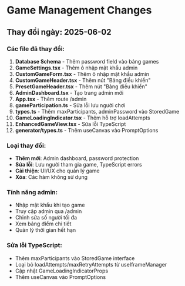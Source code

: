 
# Game Management Changes

## Thay đổi ngày: 2025-06-02

### Các file đã thay đổi:
1. **Database Schema** - Thêm password field vào bảng games
2. **GameSettings.tsx** - Thêm ô nhập mật khẩu admin
3. **CustomGameForm.tsx** - Thêm ô nhập mật khẩu admin 
4. **CustomGameHeader.tsx** - Thêm nút "Bảng điều khiển"
5. **PresetGameHeader.tsx** - Thêm nút "Bảng điều khiển"
6. **AdminDashboard.tsx** - Tạo trang admin mới
7. **App.tsx** - Thêm route /admin
8. **gameParticipation.ts** - Sửa lỗi lưu người chơi
9. **types.ts** - Thêm maxParticipants, adminPassword vào StoredGame
10. **GameLoadingIndicator.tsx** - Thêm hỗ trợ loadAttempts
11. **EnhancedGameView.tsx** - Sửa lỗi TypeScript
12. **generator/types.ts** - Thêm useCanvas vào PromptOptions

### Loại thay đổi:
- **Thêm mới**: Admin dashboard, password protection
- **Sửa lỗi**: Lưu người tham gia game, TypeScript errors
- **Cải thiện**: UI/UX cho quản lý game
- **Xóa**: Các hàm không sử dụng

### Tính năng admin:
- Nhập mật khẩu khi tạo game
- Truy cập admin qua /admin 
- Chỉnh sửa số người tối đa
- Xem bảng điểm chi tiết
- Quản lý thời gian hết hạn

### Sửa lỗi TypeScript:
- Thêm maxParticipants vào StoredGame interface
- Loại bỏ loadAttempts/maxRetryAttempts từ useIframeManager
- Cập nhật GameLoadingIndicatorProps
- Thêm useCanvas vào PromptOptions
